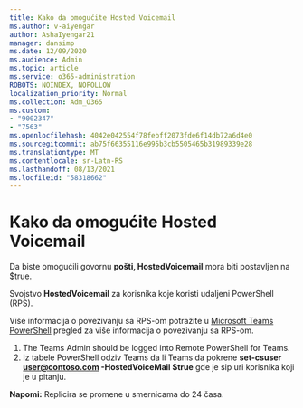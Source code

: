 ```yaml
---
title: Kako da omogućite Hosted Voicemail
ms.author: v-aiyengar
author: AshaIyengar21
manager: dansimp
ms.date: 12/09/2020
ms.audience: Admin
ms.topic: article
ms.service: o365-administration
ROBOTS: NOINDEX, NOFOLLOW
localization_priority: Normal
ms.collection: Adm_O365
ms.custom:
- "9002347"
- "7563"
ms.openlocfilehash: 4042e042554f78febff2073fde6f14db72a6d4e0
ms.sourcegitcommit: ab75f66355116e995b3cb5505465b31989339e28
ms.translationtype: MT
ms.contentlocale: sr-Latn-RS
ms.lasthandoff: 08/13/2021
ms.locfileid: "58318662"
---
```

# <a name="how-to-enable-hosted-voicemail"></a>Kako da omogućite Hosted Voicemail

Da biste omogućili govornu **pošti, HostedVoicemail** mora biti postavljen na $true.

Svojstvo **HostedVoicemail** za korisnika koje koristi udaljeni PowerShell (RPS).

Više informacija o povezivanju sa RPS-om potražite u [Microsoft Teams PowerShell](https://docs.microsoft.com/microsoftteams/teams-powershell-overview) pregled za više informacija o povezivanju sa RPS-om.

1. The Teams Admin should be logged into Remote PowerShell for Teams.
1. Iz tabele PowerShell odziv Teams da li Teams da pokrene **set-csuser user@contoso.com -HostedVoiceMail $true** gde je sip uri korisnika koji je u pitanju.

**Napomi:** Replicira se promene u smernicama do 24 časa.